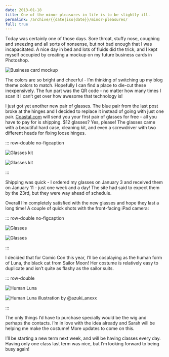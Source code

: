 ```yaml
---
date: 2013-01-18
title: One of the minor pleasures in life is to be slightly ill.
permalink: /archive/{{date|iso|date}}/minor-pleasures/
full: true
---
```

Today was certainly one of those days. Sore throat, stuffy nose, coughing and sneezing and all sorts of nonsense, but not bad enough that I was incapacitated. A nice day in bed and lots of fluids did the trick, and I kept myself occupied by creating a mockup on my future business cards in Photoshop.

<!--more-->

![Business card mockup](2013-01-18-mockup.png 'Business card mockup')

The colors are so bright and cheerful - I’m thinking of switching up my blog theme colors to match. Hopefully I can find a place to die-cut these inexpensively. The fun part was the QR code - no matter how many times I scan it I can’t get over how awesome that technology is!

I just got yet another new pair of glasses. The blue pair from the last post broke at the hinges and I decided to replace it instead of going with just one pair. [Coastal.com](http://coastal.com) will send you your first pair of glasses for free - all you have to pay for is shipping. $12 glasses? Yes, please! The glasses came with a beautiful hard case, cleaning kit, and even a screwdriver with two different heads for fixing loose hinges.

::: row-double no-figcaption

![Glasses kit](2013-01-18-kit-1.jpg 'Glasses kit')

![Glasses kit](2013-01-18-kit-2.jpg 'Glasses kit')

:::

Shipping was quick - I ordered my glasses on January 3 and received them on January 11 - just one week and a day! The site had said to expect them by the 23rd, but they were way ahead of schedule.

Overall I’m completely satisfied with the new glasses and hope they last a long time! A couple of quick shots with the front-facing iPad camera:

::: row-double no-figcaption

![Glasses](2013-01-18-glasses-1.jpg 'Glasses')

![Glasses](2013-01-18-glasses-2.jpg 'Glasses')

:::

I decided that for Comic Con this year, I’ll be cosplaying as the human form of Luna, the black cat from Sailor Moon! Her costume is relatively easy to duplicate and isn’t quite as flashy as the sailor suits.

::: row-double

![Human Luna](2013-01-18-luna-1.jpg 'Human Luna')

![Human Luna illustration by @azuki_anxxx](2013-01-18-luna-2.jpg 'Human Luna illustration by @azuki_anxxx')

:::

The only things I’d have to purchase specially would be the wig and perhaps the contacts. I’m in love with the idea already and Sarah will be helping me make the costume! More updates to come on this.

I’ll be starting a new term next week, and will be having classes every day. Having only one class last term was nice, but I’m looking forward to being busy again!
